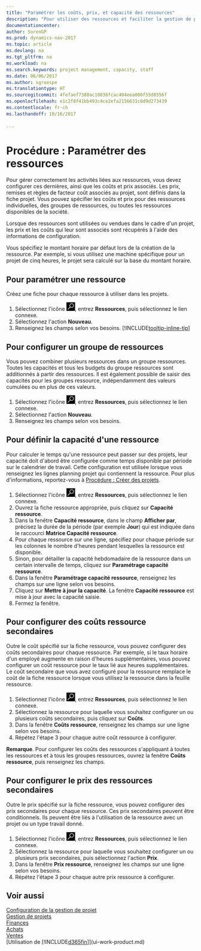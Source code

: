 ```yaml
---
title: "Paramétrer les coûts, prix, et capacité des ressources"
description: "Pour utiliser des ressources et faciliter la gestion de projets, vous spécifiez les coûts et les prix des différents ressources ou groupes de ressources, et définissez la capacité ressource."
documentationcenter: 
author: SorenGP
ms.prod: dynamics-nav-2017
ms.topic: article
ms.devlang: na
ms.tgt_pltfrm: na
ms.workload: na
ms.search.keywords: project management, capacity, staff
ms.date: 06/06/2017
ms.author: sgroespe
ms.translationtype: HT
ms.sourcegitcommit: 4fefaef7380ac10836fcac404eea006f55d8556f
ms.openlocfilehash: e1c2f8f41bb493c4ce2efa2156631c6d9d273439
ms.contentlocale: fr-ch
ms.lasthandoff: 10/16/2017

---
```

# <a name="how-to-set-up-resources"></a>Procédure : Paramétrer des ressources
Pour gérer correctement les activités liées aux ressources, vous devez configurer ces dernières, ainsi que les coûts et prix associés. Les prix, remises et règles de facteur coût associés au projet, sont définis dans la fiche projet. Vous pouvez spécifier les coûts et prix pour des ressources individuelles, des groupes de ressources, ou toutes les ressources disponibles de la société.

Lorsque des ressources sont utilisées ou vendues dans le cadre d'un projet, les prix et les coûts qui leur sont associés sont récupérés à l'aide des informations de configuration.

Vous spécifiez le montant horaire par défaut lors de la création de la ressource. Par exemple, si vous utilisez une machine spécifique pour un projet de cinq heures, le projet sera calculé sur la base du montant horaire.

## <a name="to-set-up-a-resource"></a>Pour paramétrer une ressource
Créez une fiche pour chaque ressource à utiliser dans les projets.

1. Sélectionnez l'icône ![Page ou état pour la recherche](media/ui-search/search_small.png "Page ou état pour la recherche"), entrez **Ressources**, puis sélectionnez le lien connexe.
2. Sélectionnez l'action **Nouveau**.
3. Renseignez les champs selon vos besoins. [!INCLUDE[tooltip-inline-tip](includes/tooltip-inline-tip_md.md)]  

## <a name="to-set-up-a-resource-group"></a>Pour configurer un groupe de ressources
Vous pouvez combiner plusieurs ressources dans un groupe ressources. Toutes les capacités et tous les budgets du groupe ressources sont additionnés à partir des ressources. Il est également possible de saisir des capacités pour les groupes ressource, indépendamment des valeurs cumulées ou en plus de ces valeurs.

1. Sélectionnez l'icône ![Page ou état pour la recherche](media/ui-search/search_small.png "Page ou état pour la recherche"), entrez **Ressources**, puis sélectionnez le lien connexe.
2. Sélectionnez l'action **Nouveau**.
3. Renseignez les champs selon vos besoins.

## <a name="to-set-capacity-for-a-resource"></a>Pour définir la capacité d'une ressource
Pour calculer le temps qu'une ressource peut passer sur des projets, leur capacité doit d'abord être configurée comme temps disponible par période sur le calendrier de travail. Cette configuration est utilisée lorsque vous renseignez les lignes planning projet qui contiennent la ressource. Pour plus d'informations, reportez-vous à [Procédure : Créer des projets](projects-how-create-jobs.md).

1. Sélectionnez l'icône ![Page ou état pour la recherche](media/ui-search/search_small.png "Page ou état pour la recherche"), entrez **Ressources**, puis sélectionnez le lien connexe.
2. Ouvrez la fiche ressource appropriée, puis cliquez sur **Capacité ressource**.
3. Dans la fenêtre **Capacité ressource**, dans le champ **Afficher par**, précisez la durée de la période (par exemple **Jour**) qui est indiquée dans le raccourci **Matrice Capacité ressource**.
4. Pour chaque ressource sur une ligne, spécifiez pour chaque période sur les colonnes le nombre d'heures pendant lesquelles la ressource est disponible.
5. Sinon, pour détailler la capacité hebdomadaire de la ressource dans un certain intervalle de temps, cliquez sur **Paramétrage capacité ressource**.
6. Dans la fenêtre **Paramétrage capacité ressource**, renseignez les champs sur une ligne selon vos besoins.
7. Cliquez sur **Mettre à jour la capacité**. La fenêtre **Capacité ressource** est mise à jour avec la capacité saisie.
8. Fermez la fenêtre.

## <a name="to-set-up-alternate-resource-costs"></a>Pour configurer des coûts ressource secondaires
Outre le coût spécifié sur la fiche ressource, vous pouvez configurer des coûts secondaires pour chaque ressource. Par exemple, si le taux horaire d'un employé augmente en raison d'heures supplémentaires, vous pouvez configurer un coût ressource pour le taux lié aux heures supplémentaires. Le coût secondaire que vous avez configuré pour la ressource remplace le coût de la fiche ressource lorsque vous utilisez la ressource dans la feuille ressource.

1. Sélectionnez l'icône ![Page ou état pour la recherche](media/ui-search/search_small.png "Page ou état pour la recherche"), entrez **Ressources**, puis sélectionnez le lien connexe.  
2. Sélectionnez la ressource pour laquelle vous souhaitez configurer un ou plusieurs coûts secondaires, puis cliquez sur **Coûts**.  
3. Dans la fenêtre **Coûts ressource**, renseignez les champs sur une ligne selon vos besoins.  
4. Répétez l'étape 3 pour chaque autre coût ressource à configurer.

**Remarque**. Pour configurer les coûts des ressources s'appliquant à toutes les ressources et à tous les groupes ressources, ouvrez la fenêtre **Coûts ressource**, puis renseignez les champs.

## <a name="to-set-up-alternate-resource-prices"></a>Pour configurer le prix des ressources secondaires
Outre le prix spécifié sur la fiche ressource, vous pouvez configurer des prix secondaires pour chaque ressource. Ces prix secondaires peuvent être conditionnels. Ils peuvent être liés à l'utilisation de la ressource avec un projet ou un type travail donné.

1. Sélectionnez l'icône ![Page ou état pour la recherche](media/ui-search/search_small.png "Page ou état pour la recherche"), entrez **Ressources**, puis sélectionnez le lien connexe.
2. Sélectionnez la ressource pour laquelle vous souhaitez configurer un ou plusieurs prix secondaires, puis sélectionnez l'action **Prix**.
3. Dans la fenêtre **Prix ressource**, renseignez les champs sur une ligne selon vos besoins.
4. Répétez l'étape 3 pour chaque autre prix ressource à configurer.

## <a name="see-also"></a>Voir aussi
[Configuration de la gestion de projet](projects-setup-projects.md)  
[Gestion de projets](projects-manage-projects.md)  
[Finances](finance.md)  
[Achats](purchasing-manage-purchasing.md)         
[Ventes](sales-manage-sales.md)      
[Utilisation de [!INCLUDE[d365fin](includes/d365fin_md.md)]](ui-work-product.md)  

